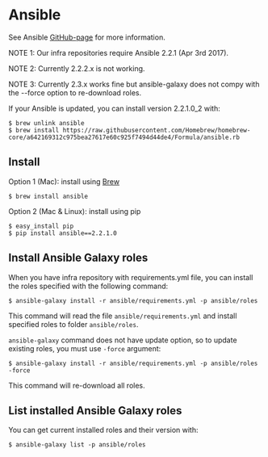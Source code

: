 # Ansible

See Ansible [GitHub-page](https://github.com/ansible/ansible) for more information.

NOTE 1: Our infra repositories require Ansible 2.2.1 (Apr 3rd 2017).

NOTE 2: Currently 2.2.2.x is not working.

NOTE 3: Currently 2.3.x works fine but ansible-galaxy does not compy with the --force option to re-download roles.

If your Ansible is updated, you can install version 2.2.1.0_2 with:

```
$ brew unlink ansible
$ brew install https://raw.githubusercontent.com/Homebrew/homebrew-core/a642169312c975bea27617e60c925f7494d44de4/Formula/ansible.rb
```

## Install

Option 1 (Mac): install using [Brew](brew.md)

```
$ brew install ansible
```

Option 2 (Mac & Linux): install using pip

```
$ easy_install pip
$ pip install ansible==2.2.1.0
```

## Install Ansible Galaxy roles

When you have infra repository with requirements.yml file, you can install the roles specified with the following command:

```
$ ansible-galaxy install -r ansible/requirements.yml -p ansible/roles
```

This command will read the file `ansible/requirements.yml` and install specified roles to folder `ansible/roles`.

`ansible-galaxy` command does not have update option, so to update existing roles, you must use `-force` argument:

```
$ ansible-galaxy install -r ansible/requirements.yml -p ansible/roles -force
```

This command will re-download all roles.

## List installed Ansible Galaxy roles

You can get current installed roles and their version with:

```
$ ansible-galaxy list -p ansible/roles
```
